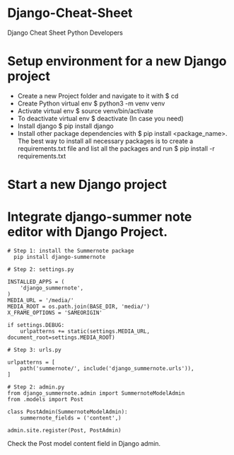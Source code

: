 # Django-Cheat-Sheet
Django Cheat Sheet Python Developers

# Setup environment for a new Django project
- Create a new Project folder and navigate to it with $ cd <Project>
- Create Python virtual env $ python3 -m venv venv
- Activate virtual env $ source venv/bin/activate
- To deactivate virtual env $ deactivate (In case you need)
- Install django $ pip install django
- Install other package dependencies with $ pip install <package_name>. The best way to install all necessary packages is to create a requirements.txt file and list
  all the packages and run $ pip install -r requirements.txt

# Start a new Django project

  

# Integrate django-summer note editor with Django Project.

```
# Step 1: install the Summernote package
  pip install django-summernote

# Step 2: settings.py

INSTALLED_APPS = (
    'django_summernote',
)
MEDIA_URL = '/media/'
MEDIA_ROOT = os.path.join(BASE_DIR, 'media/')
X_FRAME_OPTIONS = 'SAMEORIGIN'

if settings.DEBUG:
    urlpatterns += static(settings.MEDIA_URL, document_root=settings.MEDIA_ROOT) 
    
# Step 3: urls.py

urlpatterns = [
    path('summernote/', include('django_summernote.urls')),
]

# Step 2: admin.py
from django_summernote.admin import SummernoteModelAdmin
from .models import Post

class PostAdmin(SummernoteModelAdmin):
    summernote_fields = ('content',)

admin.site.register(Post, PostAdmin)
```

Check the Post model content field in Django admin. 
